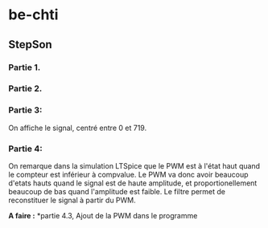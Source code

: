 # be-chti


## StepSon
### Partie 1.
### Partie 2.
### Partie 3: 
On affiche le signal, centré entre 0 et 719. 

### Partie 4:
On remarque dans la simulation LTSpice que le PWM est à l'état haut quand le compteur est inférieur à compvalue.
Le PWM va donc avoir beaucoup d'etats hauts quand le signal est de haute amplitude, et proportionellement beaucoup de bas quand l'amplitude est faible. Le filtre permet de reconstituer le signal à partir du PWM.

**A faire :** *partie 4.3, Ajout de la PWM dans le programme
